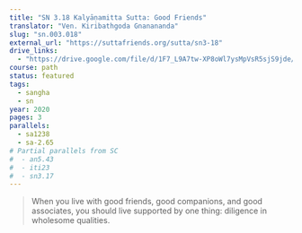 ```yaml
---
title: "SN 3.18 Kalyāṇamitta Sutta: Good Friends"
translator: "Ven. Kiribathgoda Gnanananda"
slug: "sn.003.018"
external_url: "https://suttafriends.org/sutta/sn3-18"
drive_links:
  - "https://drive.google.com/file/d/1F7_L9A7tw-XP8oWl7ysMpVsR5sjS9jde/view?usp=drivesdk"
course: path
status: featured
tags:
  - sangha
  - sn
year: 2020
pages: 3
parallels:
  - sa1238
  - sa-2.65
# Partial parallels from SC
#  - an5.43
#  - iti23
#  - sn3.17
---
```


> When you live with good friends, good companions, and good associates, you should live supported by one thing: diligence in wholesome qualities.

<!---->
